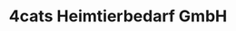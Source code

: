 ---
title: "4cats Heimtierbedarf GmbH"
url: /stolberg-rhld/4cats-heimtierbedarf-gmbh/
shop: Tiere
---
